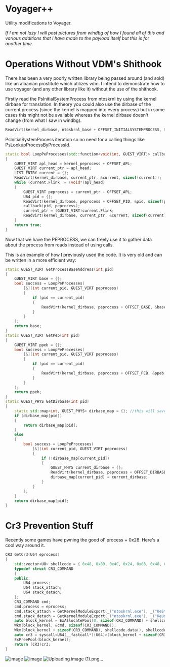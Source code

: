 # Voyager++
Utility modifications to Voyager. 

*If I am not lazy I will post pictures from windbg of how I found all of this and various additions that I have made to the payload itself but this is for another time.*

# Operations Without VDM's Shithook
There has been a very poorly written library being passed around (and sold) like an albanian prostitute which utilizes vdm. I intend to demonstrate how to use voyager (and any other library like it) without the use of the shithook.

Firstly read the PsInitialSystemProcess from ntoskrnl by using the kernel dirbase for translation. In theory you could also use the dirbase of the current process (since the kernel is mapped into every process) but in some cases this might not be available whereas the kernel dirbase doesn't change (from what I saw in windbg).
```cpp
ReadVirt(kernel_dirbase, ntoskrnl_base + OFFSET_INITIALSYSTEMPROCESS, &kernel_peprocess, sizeof(kernel_peprocess));
```
PsInitialSystemProcess iteration so no need for a calling things like PsLookupProcessByProcessId.
```cpp
static bool LoopPeProcesses(std::function<void(int, GUEST_VIRT)> callback)
{
	GUEST_VIRT apl_head = kernel_peprocess + OFFSET_APL;
	GUEST_VIRT current_ptr = apl_head;
	LIST_ENTRY current = {};
	ReadVirt(kernel_dirbase, current_ptr, &current, sizeof(current));
	while (current.Flink != (void*)apl_head)
	{
		GUEST_VIRT peprocess = current_ptr - OFFSET_APL;
		U64 pid = {};
		ReadVirt(kernel_dirbase, peprocess + OFFSET_PID, &pid, sizeof(pid));
		callback(pid, peprocess);
		current_ptr = (GUEST_VIRT)current.Flink;
		ReadVirt(kernel_dirbase, current_ptr, &current, sizeof(current));
	}
	return true;
}
```
Now that we have the PEPROCESS, we can freely use it to gather data about the process from reads instead of using calls.

This is an example of how I previously used the code. It is very old and can be written in a more efficient way:
```cpp
static GUEST_VIRT GetProcessBaseAddress(int pid)
{
	GUEST_VIRT base = {};
	bool success = LoopPeProcesses(
		[&](int current_pid, GUEST_VIRT peprocess)
		{
			if (pid == current_pid)
			{
				ReadVirt(kernel_dirbase, peprocess + OFFSET_BASE, &base, sizeof(base));
			}
		}
	);
	return base;
}
static GUEST_VIRT GetPeb(int pid)
{
	GUEST_VIRT ppeb = {};
	bool success = LoopPeProcesses(
		[&](int current_pid, GUEST_VIRT peprocess)
		{
			if (pid == current_pid)
			{
				ReadVirt(kernel_dirbase, peprocess + OFFSET_PEB, &ppeb, sizeof(ppeb));
			}
		}
	);
	return ppeb;
}
static GUEST_PHYS GetDirbase(int pid)
{
	static std::map<int, GUEST_PHYS> dirbase_map = {}; //this will save time doing lookups but might cause problems.
	if (dirbase_map[pid])
	{
		return dirbase_map[pid];
	}
	else
	{
		bool success = LoopPeProcesses(
			[&](int current_pid, GUEST_VIRT peprocess)
			{
				if (!dirbase_map[current_pid])
				{
					GUEST_PHYS current_dirbase = {};
					ReadVirt(kernel_dirbase, peprocess + OFFSET_DIRBASE, &current_dirbase, sizeof(current_dirbase));
					dirbase_map[current_pid] = current_dirbase;
				}
			}
		);
	}
	return dirbase_map[pid];
}
```

# Cr3 Prevention Stuff

Recently some games have pwning the good ol' process + 0x28. Here's a cool way around it.

```cpp
CR3 GetCr3(U64 eprocess)
{
    std::vector<U8> shellcode = { 0x48, 0x89, 0x4C, 0x24, 0x08, 0x48, 0x83, 0xEC, 0x78, 0x48, 0x8B, 0x84, 0x24, 0x80, 0x00, 0x00, 0x00, 0x48, 0x8B, 0x40, 0x08, 0x48, 0x89, 0x44, 0x24, 0x20, 0x48, 0x8D, 0x54, 0x24, 0x38, 0x48, 0x8B, 0x84, 0x24, 0x80, 0x00, 0x00, 0x00, 0x48, 0x8B, 0x08, 0x48, 0x8B, 0x44, 0x24, 0x20, 0xFF, 0xD0, 0x0F, 0x20, 0xD8, 0x48, 0x89, 0x44, 0x24, 0x30, 0x48, 0x8B, 0x84, 0x24, 0x80, 0x00, 0x00, 0x00, 0x48, 0x8B, 0x40, 0x10, 0x48, 0x89, 0x44, 0x24, 0x28, 0x48, 0x8D, 0x4C, 0x24, 0x38, 0x48, 0x8B, 0x44, 0x24, 0x28, 0xFF, 0xD0, 0x48, 0x8B, 0x44, 0x24, 0x30, 0x48, 0x83, 0xC4, 0x78, 0xC3 };
    typedef struct CR3_COMMAND
    {
    public:
        U64 process;
        U64 stack_attach;
        U64 stack_detach;
    };
    CR3_COMMAND cmd;
    cmd.process = eprocess;
    cmd.stack_attach = GetKernelModuleExport(_("ntoskrnl.exe"), _("KeStackAttachProcess"));
    cmd.stack_detach = GetKernelModuleExport(_("ntoskrnl.exe"), _("KeUnstackDetachProcess"));
    auto block_kernel = ExAllocatePool(0, sizeof(CR3_COMMAND) + shellcode.size());
    Wkm(block_kernel, &cmd, sizeof(CR3_COMMAND));
    Wkm(block_kernel + sizeof(CR3_COMMAND), shellcode.data(), shellcode.size());
    auto cr3 = syscall<U64(__fastcall*)(U64)>(block_kernel + sizeof(CR3_COMMAND), block_kernel);
    ExFreePool(block_kernel);
    return (CR3)cr3;
}
```



![image](https://github.com/MmCopyVirtualMemory/Vpp/assets/88007716/1daef5de-d8dc-4617-97e4-47eddd7b642d)
![image](https://github.com/MmCopyVirtualMemory/Vpp/assets/88007716/ba1c4445-67aa-4b0b-8686-572b41d86ed4)
![Uploading image (1).png…]()


